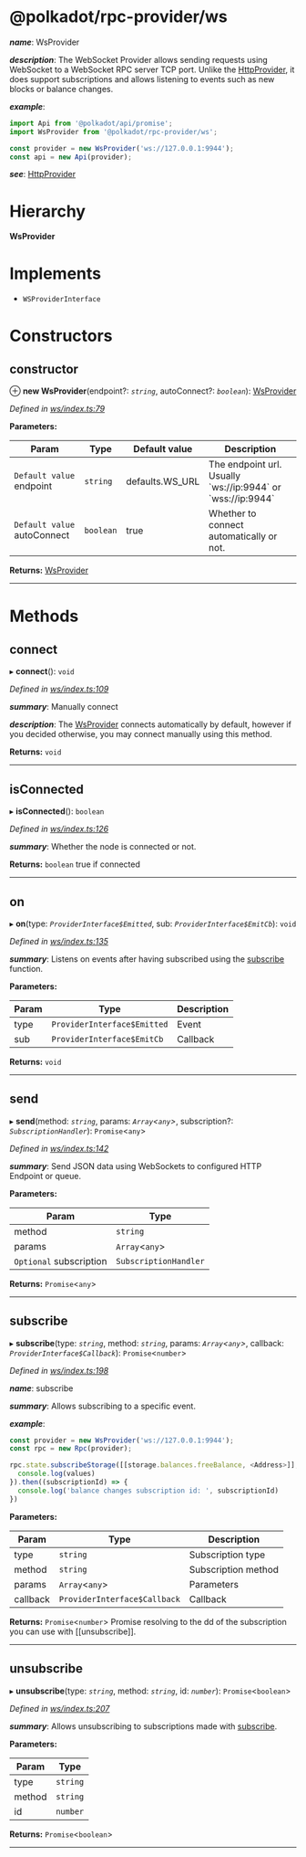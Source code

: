 

@polkadot/rpc-provider/ws
=========================
*__name__*: WsProvider

*__description__*: The WebSocket Provider allows sending requests using WebSocket to a WebSocket RPC server TCP port. Unlike the [HttpProvider](_http_index_.httpprovider.md), it does support subscriptions and allows listening to events such as new blocks or balance changes.

*__example__*:   
```javascript
import Api from '@polkadot/api/promise';
import WsProvider from '@polkadot/rpc-provider/ws';

const provider = new WsProvider('ws://127.0.0.1:9944');
const api = new Api(provider);
```

*__see__*: [HttpProvider](_http_index_.httpprovider.md)

# Hierarchy

**WsProvider**

# Implements

* `WSProviderInterface`

# Constructors

<a id="constructor"></a>

##  constructor

⊕ **new WsProvider**(endpoint?: *`string`*, autoConnect?: *`boolean`*): [WsProvider](_ws_index_.wsprovider.md)

*Defined in [ws/index.ts:79](https://github.com/polkadot-js/api/blob/106c59d/packages/rpc-provider/src/ws/index.ts#L79)*

**Parameters:**

| Param | Type | Default value | Description |
| ------ | ------ | ------ | ------ |
| `Default value` endpoint | `string` |  defaults.WS_URL |  The endpoint url. Usually \`ws://ip:9944\` or \`wss://ip:9944\` |
| `Default value` autoConnect | `boolean` | true |  Whether to connect automatically or not. |

**Returns:** [WsProvider](_ws_index_.wsprovider.md)

___

# Methods

<a id="connect"></a>

##  connect

▸ **connect**(): `void`

*Defined in [ws/index.ts:109](https://github.com/polkadot-js/api/blob/106c59d/packages/rpc-provider/src/ws/index.ts#L109)*

*__summary__*: Manually connect

*__description__*: The [WsProvider](_ws_index_.wsprovider.md) connects automatically by default, however if you decided otherwise, you may connect manually using this method.

**Returns:** `void`

___
<a id="isconnected"></a>

##  isConnected

▸ **isConnected**(): `boolean`

*Defined in [ws/index.ts:126](https://github.com/polkadot-js/api/blob/106c59d/packages/rpc-provider/src/ws/index.ts#L126)*

*__summary__*: Whether the node is connected or not.

**Returns:** `boolean`
true if connected

___
<a id="on"></a>

##  on

▸ **on**(type: *`ProviderInterface$Emitted`*, sub: *`ProviderInterface$EmitCb`*): `void`

*Defined in [ws/index.ts:135](https://github.com/polkadot-js/api/blob/106c59d/packages/rpc-provider/src/ws/index.ts#L135)*

*__summary__*: Listens on events after having subscribed using the [subscribe](_ws_index_.wsprovider.md#subscribe) function.

**Parameters:**

| Param | Type | Description |
| ------ | ------ | ------ |
| type | `ProviderInterface$Emitted` |  Event |
| sub | `ProviderInterface$EmitCb` |  Callback |

**Returns:** `void`

___
<a id="send"></a>

##  send

▸ **send**(method: *`string`*, params: *`Array`<`any`>*, subscription?: *`SubscriptionHandler`*): `Promise`<`any`>

*Defined in [ws/index.ts:142](https://github.com/polkadot-js/api/blob/106c59d/packages/rpc-provider/src/ws/index.ts#L142)*

*__summary__*: Send JSON data using WebSockets to configured HTTP Endpoint or queue.

**Parameters:**

| Param | Type |
| ------ | ------ |
| method | `string` |
| params | `Array`<`any`> |
| `Optional` subscription | `SubscriptionHandler` |

**Returns:** `Promise`<`any`>

___
<a id="subscribe"></a>

##  subscribe

▸ **subscribe**(type: *`string`*, method: *`string`*, params: *`Array`<`any`>*, callback: *`ProviderInterface$Callback`*): `Promise`<`number`>

*Defined in [ws/index.ts:198](https://github.com/polkadot-js/api/blob/106c59d/packages/rpc-provider/src/ws/index.ts#L198)*

*__name__*: subscribe

*__summary__*: Allows subscribing to a specific event.

*__example__*:   
```javascript
const provider = new WsProvider('ws://127.0.0.1:9944');
const rpc = new Rpc(provider);

rpc.state.subscribeStorage([[storage.balances.freeBalance, <Address>]], (_, values) => {
  console.log(values)
}).then((subscriptionId) => {
  console.log('balance changes subscription id: ', subscriptionId)
})
```

**Parameters:**

| Param | Type | Description |
| ------ | ------ | ------ |
| type | `string` |  Subscription type |
| method | `string` |  Subscription method |
| params | `Array`<`any`> |  Parameters |
| callback | `ProviderInterface$Callback` |  Callback |

**Returns:** `Promise`<`number`>
Promise resolving to the dd of the subscription you can use with [[unsubscribe]].

___
<a id="unsubscribe"></a>

##  unsubscribe

▸ **unsubscribe**(type: *`string`*, method: *`string`*, id: *`number`*): `Promise`<`boolean`>

*Defined in [ws/index.ts:207](https://github.com/polkadot-js/api/blob/106c59d/packages/rpc-provider/src/ws/index.ts#L207)*

*__summary__*: Allows unsubscribing to subscriptions made with [subscribe](_ws_index_.wsprovider.md#subscribe).

**Parameters:**

| Param | Type |
| ------ | ------ |
| type | `string` |
| method | `string` |
| id | `number` |

**Returns:** `Promise`<`boolean`>

___

